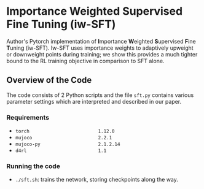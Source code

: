 # Importance Weighted Supervised Fine Tuning (iw-SFT)

Author's Pytorch implementation of **I**mportance **W**eighted **S**upervised **F**ine **T**uning (iw-SFT). Iw-SFT uses importance weights to adaptively upweight or downweight points during training; we show this provides a much tighter bound to the RL training objective in comparison to SFT alone.


## Overview of the Code
The code consists of 2 Python scripts and the file `sft.py` contains various parameter settings which are interpreted and described in our paper.
### Requirements
- `torch                         1.12.0`
- `mujoco                        2.2.1`
- `mujoco-py                     2.1.2.14`
- `d4rl                          1.1`

### Running the code
- `./sft.sh`: trains the network, storing checkpoints along the way.
```
